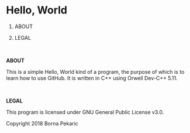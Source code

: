# Hello, World

1. ABOUT

2. LEGAL

<br/>

**ABOUT**

This is a simple Hello, World kind of a program, the purpose of which is to learn how to use GitHub. It is written in C++ using Orwell Dev-C++ 5.11.

<br/>

**LEGAL**

This program is licensed under GNU General Public License v3.0.

Copyright 2018 Borna Pekaric
